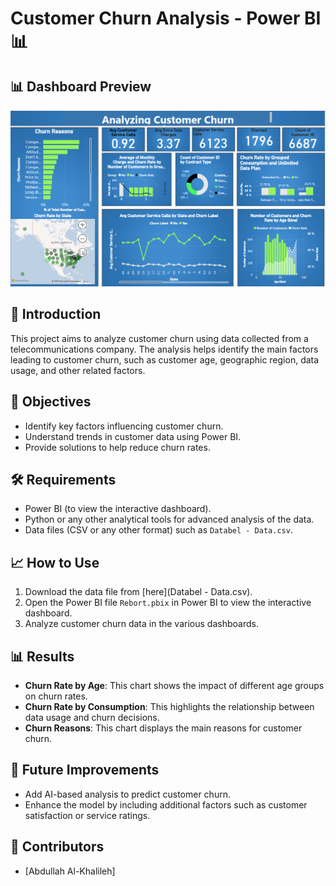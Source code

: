 # Customer Churn Analysis - Power BI 📊

## 📊 Dashboard Preview
![Dashboard](dashboard.png)

## 📝 Introduction
This project aims to analyze customer churn using data collected from a telecommunications company. The analysis helps identify the main factors leading to customer churn, such as customer age, geographic region, data usage, and other related factors.

## 🎯 Objectives
- Identify key factors influencing customer churn.
- Understand trends in customer data using Power BI.
- Provide solutions to help reduce churn rates.

## 🛠 Requirements
- Power BI (to view the interactive dashboard).
- Python or any other analytical tools for advanced analysis of the data.
- Data files (CSV or any other format) such as `Databel - Data.csv`.

## 📈 How to Use
1. Download the data file from [here](Databel - Data.csv).
2. Open the Power BI file `Rebort.pbix` in Power BI to view the interactive dashboard.
3. Analyze customer churn data in the various dashboards.

## 📊 Results
- **Churn Rate by Age**: This chart shows the impact of different age groups on churn rates.
- **Churn Rate by Consumption**: This highlights the relationship between data usage and churn decisions.
- **Churn Reasons**: This chart displays the main reasons for customer churn.

## 🚀 Future Improvements
- Add AI-based analysis to predict customer churn.
- Enhance the model by including additional factors such as customer satisfaction or service ratings.

## 🙌 Contributors
- [Abdullah Al-Khalileh]
